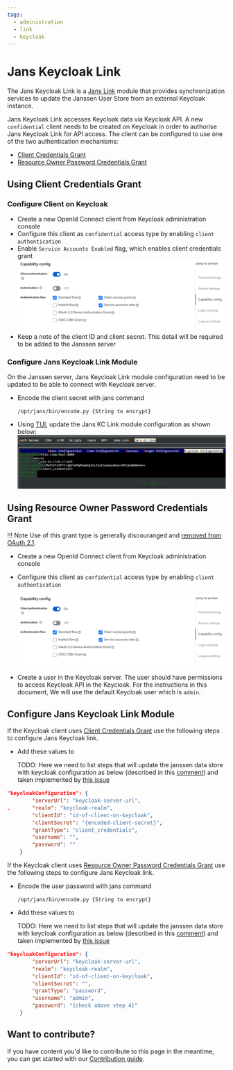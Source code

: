 ```yaml
---
tags:
  - administration
  - link
  - keycloak
---
```


# Jans Keycloak Link

The Jans Keycloak Link is a [Jans Link](README.md) module that provides 
synchronization services to update the Janssen User Store from an external 
Keycloak instance.

Jans Keycloak Link accesses Keycloak data via Keycloak API. A new `confidential`
client needs to be created on Keycloak in order to authorise Jans Keycloak Link
for API access. The client can be configured to use one of the two 
authentication mechanisms:
- [Client Credentials Grant](#using-client-credentials-grant)
- [Resource Owner Password Credentials Grant](#using-resource-owner-password-credentials-grant)

## Using Client Credentials Grant

### Configure Client on Keycloak

- Create a new OpenId Connect client from Keycloak administration console
- Configure this client as `confidential` access type by enabling `client 
  authentication`
- Enable `Service Accounts Enabled` flag, which enables client credentials grant
  ![](../../assets/jans-kc-link-client-2.png)
- Keep a note of the client ID and client secret. This detail will be required to be added
  to the Janssen server

### Configure Jans Keycloak Link Module

On the Janssen server, Jans Keycloak Link module configuration need to be
updated to be able to connect with Keycloak server.

- Encode the client secret with jans command
  ```shell
  /opt/jans/bin/encode.py {String to encrypt}
  ```
- Using [TUI](../config-guide/config-tools/jans-tui/README.md), update the 
  Jans KC Link module configuration as shown below:
  ![](../../assets/tui-kc-link-kc-config-client-cred.png)

## Using Resource Owner Password Credentials Grant

!!! Note
      Use of this grant type is generally discouranged and [removed from OAuth
      2.1](https://datatracker.ietf.org/doc/html/draft-ietf-oauth-v2-1-07#name-differences-from-oauth-20).


- Create a new OpenId Connect client from Keycloak administration console
- Configure this client as `confidential` access type by enabling `client
  authentication`

  ![](../../assets/jans-kc-link-client-2.png)
- Create a user in the Keycloak server. The user should have permissions to 
  access Keycloak API in the Keycloak. For the instructions in this document,
  We will use the default Keycloak user which is `admin`.    

## Configure Jans Keycloak Link Module 

If the Keycloak client uses [Client Credentials Grant](#using-client-credentials-grant)
use the following steps to configure Jans Keycloak link.

- Add these values to

  TODO: Here we need to list steps that will update the janssen data store with
  keycloak configuration as below (described in this [comment](https://github.com/JanssenProject/jans/issues/6280#issuecomment-1765091635))
  and taken implemented by [this issue](https://github.com/JanssenProject/jans/issues/7667)

```json
"keycloakConfiguration": {
		"serverUrl": "keycloak-server-url",
. 		"realm": "keycloak-realm",
 		"clientId": "id-of-client-on-keycloak",
 		"clientSecret": "{encoded-client-secret}",
 		"grantType": "client_credentials",
 		"username": "",
 		"password": ""
 	}
```

If the Keycloak client uses [Resource Owner Password Credentials Grant](#using-resource-owner-password-credentials-grant)
use the following steps to configure Jans Keycloak link.

- Encode the user password with jans command
  ```shell
  /opt/jans/bin/encode.py {String to encrypt}
  ```
- Add these values to

  TODO: Here we need to list steps that will update the janssen data store with
  keycloak configuration as below (described in this [comment](https://github.com/JanssenProject/jans/issues/6280#issuecomment-1765091635))
  and taken implemented by [this issue](https://github.com/JanssenProject/jans/issues/7667)

```json
"keycloakConfiguration": {
 		"serverUrl": "keycloak-server-url",
 		"realm": "keycloak-realm",
 		"clientId": "id-of-client-on-keycloak",
 		"clientSecret": "",
 		"grantType": "password",
 		"username": "admin",
 		"password": "{check above step 4}"
 	}
```

## Want to contribute?

If you have content you'd like to contribute to this page in the meantime, you can get started with our [Contribution guide](https://docs.jans.io/head/CONTRIBUTING/).
